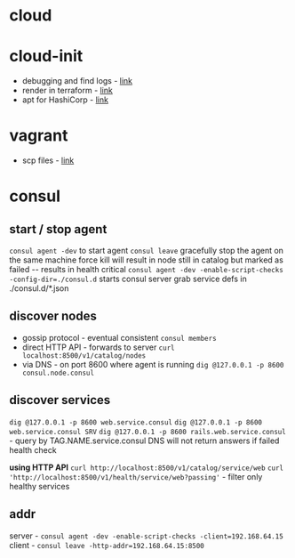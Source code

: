 # cloud

# cloud-init
* debugging and find logs - [link](./cloud/cloud-init.md#logs)
* render in terraform - [link](./cloud/cloud-init.md#writing-files)
* apt for HashiCorp - [link](./cloud/cloud-init.md#apt-for-hashicorp)

# vagrant
* scp files - [link](./cloud/vagrant.md#scp-files)

# consul

## start / stop agent
`consul agent -dev` to start agent
`consul leave` gracefully stop the agent on the same machine
force kill will result in node still in catalog but marked as failed -- results in health critical
`consul agent -dev -enable-script-checks -config-dir=./consul.d` starts consul server grab service defs in ./consul.d/*.json

## discover nodes
* gossip protocol - eventual consistent
`consul members`
* direct HTTP API - forwards to server
`curl localhost:8500/v1/catalog/nodes`
* via DNS - on port 8600 where agent is running
`dig @127.0.0.1 -p 8600 consul.node.consul`

## discover services
`dig @127.0.0.1 -p 8600 web.service.consul`
`dig @127.0.0.1 -p 8600 web.service.consul SRV`
`dig @127.0.0.1 -p 8600 rails.web.service.consul` - query by TAG.NAME.service.consul
DNS will not return answers if failed health check

__using HTTP API__
`curl http://localhost:8500/v1/catalog/service/web`
`curl 'http://localhost:8500/v1/health/service/web?passing'` - filter only healthy services

## addr
server - `consul agent -dev -enable-script-checks -client=192.168.64.15`
client - `consul leave -http-addr=192.168.64.15:8500`

